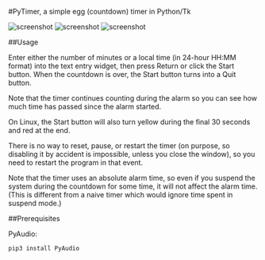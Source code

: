 #PyTimer, a simple egg (countdown) timer in Python/Tk

![screenshot](https://github.com/mdoege/PyTimer/raw/master/scr1.png "PyTimer screenshot")
![screenshot](https://github.com/mdoege/PyTimer/raw/master/scr2.png "PyTimer screenshot")
![screenshot](https://github.com/mdoege/PyTimer/raw/master/scr3.png "PyTimer screenshot")

##Usage

Enter either the number of minutes or a local time (in 24-hour HH:MM format) into the text entry widget, then press Return or click the Start button. When the countdown is over, the Start button turns into a Quit button.

Note that the timer continues counting during the alarm so you can see how much time has passed since the alarm started.

On Linux, the Start button will also turn yellow during the final 30 seconds and red at the end.

There is no way to reset, pause, or restart the timer (on purpose, so disabling it by accident is impossible, unless you close the window), so you need to restart the program in that event.

Note that the timer uses an absolute alarm time, so even if you suspend the system during the countdown for some time, it will not affect the alarm time. (This is different from a naive timer which would ignore time spent in suspend mode.)

##Prerequisites

PyAudio:
```
pip3 install PyAudio
``` 
